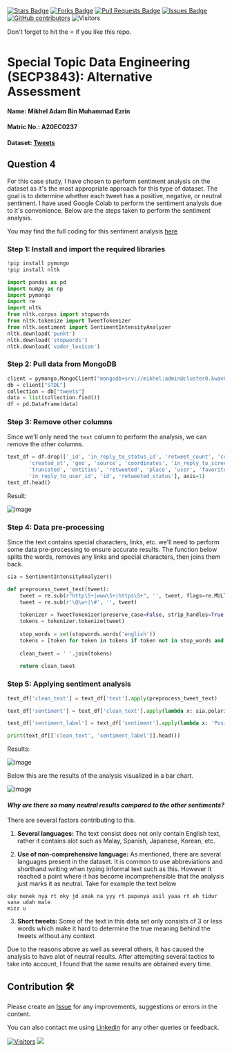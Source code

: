 
<a href="https://github.com/drshahizan/SECP3843/stargazers"><img src="https://img.shields.io/github/stars/drshahizan/SECP3843" alt="Stars Badge"/></a>
<a href="https://github.com/drshahizan/SECP3843/network/members"><img src="https://img.shields.io/github/forks/drshahizan/SECP3843" alt="Forks Badge"/></a>
<a href="https://github.com/drshahizan/SECP3843/pulls"><img src="https://img.shields.io/github/issues-pr/drshahizan/SECP3843" alt="Pull Requests Badge"/></a>
<a href="https://github.com/drshahizan/SECP3843/issues"><img src="https://img.shields.io/github/issues/drshahizan/SECP3843" alt="Issues Badge"/></a>
<a href="https://github.com/drshahizan/SECP3843/graphs/contributors"><img alt="GitHub contributors" src="https://img.shields.io/github/contributors/drshahizan/SECP3843?color=2b9348"></a>
![Visitors](https://api.visitorbadge.io/api/visitors?path=https%3A%2F%2Fgithub.com%2Fdrshahizan%2FSECP3843&labelColor=%23d9e3f0&countColor=%23697689&style=flat)

Don't forget to hit the :star: if you like this repo.

# Special Topic Data Engineering (SECP3843): Alternative Assessment

#### Name: Mikhel Adam Bin Muhammad Ezrin
#### Matric No.: A20EC0237
#### Dataset: [Tweets](https://github.com/drshahizan/dataset/tree/main/mongodb/06-tweets)

## Question 4 
For this case study, I have chosen to perform sentiment analysis on the dataset as it's the most appropriate approach for this type of dataset. The goal is to determine whether each tweet has a positive, negative, or neutral sentiment. I have used Google Colab to perform the sentiment analysis due to it's convenience. Below are the steps taken to perform the sentiment analysis.

You may find the full coding for this sentiment analysis [here](https://github.com/drshahizan/SECP3843/blob/main/submission/HUNK12/question4/files/code/AA_STDE_Q5.ipynb)

### Step 1: Install and import the required libraries
```py
!pip install pymongo
!pip install nltk

import pandas as pd
import numpy as np
import pymongo
import re
import nltk
from nltk.corpus import stopwords
from nltk.tokenize import TweetTokenizer
from nltk.sentiment import SentimentIntensityAnalyzer
nltk.download('punkt')
nltk.download('stopwords')
nltk.download('vader_lexicon')
``` 
### Step 2: Pull data from MongoDB
```py
client = pymongo.MongoClient("mongodb+srv://mikhel:admin@cluster0.kwav8pt.mongodb.net/")
db = client["STDE"]
collection = db["tweets"]
data = list(collection.find())
df = pd.DataFrame(data)
```
### Step 3: Remove other columns
Since we'll only need the `text` column to perform the analysis, we can remove the other columns.
```py
text_df = df.drop(['_id', 'in_reply_to_status_id', 'retweet_count', 'contributors',
       'created_at', 'geo', 'source', 'coordinates', 'in_reply_to_screen_name',
       'truncated', 'entities', 'retweeted', 'place', 'user', 'favorited',
       'in_reply_to_user_id', 'id', 'retweeted_status'], axis=1)
text_df.head()
```
Result:

![image](https://github.com/drshahizan/SECP3843/assets/3646429/f7675407-9706-4970-9e8b-7f3a911cef0e)

### Step 4: Data pre-processing
Since the text contains special characters, links, etc. we'll need to perform some data pre-processing to ensure accurate results. The function below splits the words, removes any links and special characters, then joins them back.
```py
sia = SentimentIntensityAnalyzer()

def preprocess_tweet_text(tweet):
    tweet = re.sub(r"http\S+|www\S+|https\S+", '', tweet, flags=re.MULTILINE)
    tweet = re.sub(r'\@\w+|\#', '', tweet)
    
    tokenizer = TweetTokenizer(preserve_case=False, strip_handles=True, reduce_len=True)
    tokens = tokenizer.tokenize(tweet)
    
    stop_words = set(stopwords.words('english'))
    tokens = [token for token in tokens if token not in stop_words and token.isalpha()]
    
    clean_tweet = ' '.join(tokens)
    
    return clean_tweet
```
### Step 5: Applying sentiment analysis
```py
text_df['clean_text'] = text_df['text'].apply(preprocess_tweet_text)

text_df['sentiment'] = text_df['clean_text'].apply(lambda x: sia.polarity_scores(x)['compound'])

text_df['sentiment_label'] = text_df['sentiment'].apply(lambda x: 'Positive' if x >= 0.05 else 'Negative' if x <= -0.05 else 'Neutral')

print(text_df[['clean_text', 'sentiment_label']].head())
```
Results:

![image](https://github.com/drshahizan/SECP3843/assets/3646429/979c33e9-0122-4a2f-a816-21bc990e56b6)

Below this are the results of the analysis visualized in a bar chart.

![image](https://github.com/drshahizan/SECP3843/assets/3646429/2e053729-e144-4af9-9ad6-3726418f2f5d)

#### *Why are there so many neutral results compared to the other sentiments?*

There are several factors contributing to this.

 1. **Several languages:** 
 The text consist does not only contain English text, rather it contains alot such as Malay, Spanish, Japanese, Korean, etc.
 
 2. **Use of non-comprehensive language:** 
As mentioned, there are several languages present in the dataset. It is common to use abbreviations and shorthand writing when typing informal text such as this. However it reached a point where it has become incomprehensible that the analysis just marks it as neutral. Take for example the text below
```
oky nenek nya rt oky jd anak na yyy rt papanya asil yaaa rt eh tidur sana udah male
mizz u
```
3. **Short tweets:**
Some of the text in this data set only consists of 3 or less words which make it hard to determine the true meaning behind the tweets without any context

Due to the reasons above as well as several others, it has caused the analysis to have alot of neutral results. After attempting several tactics to take into account, I found that the same results are obtained every time.

## Contribution 🛠️
Please create an [Issue](https://github.com/drshahizan/special-topic-data-engineering/issues) for any improvements, suggestions or errors in the content.

You can also contact me using [Linkedin](https://www.linkedin.com/in/mikhel-adam/) for any other queries or feedback.

[![Visitors](https://api.visitorbadge.io/api/visitors?path=https%3A%2F%2Fgithub.com%2Fdrshahizan&labelColor=%23697689&countColor=%23555555&style=plastic)](https://visitorbadge.io/status?path=https%3A%2F%2Fgithub.com%2Fdrshahizan)
![](https://hit.yhype.me/github/profile?user_id=81284918)
